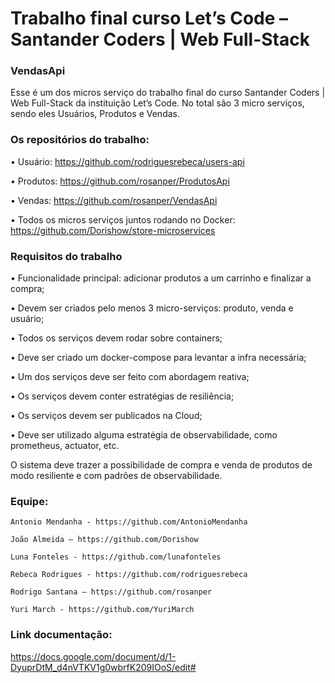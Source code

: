 # Trabalho final curso Let’s Code – Santander Coders | Web Full-Stack

### VendasApi

Esse é um dos micros serviço do trabalho final do curso Santander Coders | Web Full-Stack da instituição Let’s Code. No total são 3 micro serviços, sendo eles Usuários, Produtos e Vendas.

### Os repositórios do trabalho: 
•	Usuário: https://github.com/rodriguesrebeca/users-api

•	Produtos: https://github.com/rosanper/ProdutosApi

•	Vendas: https://github.com/rosanper/VendasApi

•	Todos os micros serviços juntos rodando no Docker: 
https://github.com/Dorishow/store-microservices

### Requisitos do trabalho

•	Funcionalidade principal: adicionar produtos a um carrinho e finalizar a compra;

•	Devem ser criados pelo menos 3 micro-serviços: produto, venda e usuário;

•	Todos os serviços devem rodar sobre containers;

•	Deve ser criado um docker-compose para levantar a infra necessária;

•	Um dos serviços deve ser feito com abordagem reativa;

•	Os serviços devem conter estratégias de resiliência;

•	Os serviços devem ser publicados na Cloud;

•	Deve ser utilizado alguma estratégia de observabilidade, como prometheus, actuator, etc.


O sistema deve trazer a possibilidade de compra e venda de produtos de modo resiliente e com padrões de observabilidade.

### Equipe: 

	Antonio Mendanha - https://github.com/AntonioMendanha
	
	João Almeida – https://github.com/Dorishow
	
	Luna Fonteles - https://github.com/lunafonteles
	
	Rebeca Rodrigues - https://github.com/rodriguesrebeca
	
	Rodrigo Santana – https://github.com/rosanper
	
	Yuri March - https://github.com/YuriMarch

### Link documentação:

https://docs.google.com/document/d/1-DyuprDtM_d4nVTKV1g0wbrfK209IOoS/edit#
